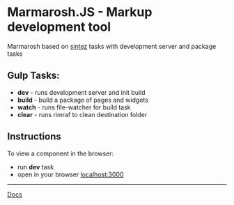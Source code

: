 # Marmarosh.JS - Markup development tool

Marmarosh based on [sintez](https://github.com/frankland/sintez) tasks with development server and package tasks

## Gulp Tasks:

* **dev** - runs development server and init build
* **build** - build a package of pages and widgets
* **watch** - runs file-watcher for build task
* **clear** - runs rimraf to clean destination folder

## Instructions

To view a component in the browser:

* run **dev** task
* open in your browser [localhost:3000](http://localhost:3000)

---
[Docs](wiki)
